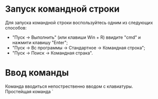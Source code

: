 # Запуск командной строки 
Для запуска  командной строки воспользуйтесь одним из следующих способов:
* "Пуск -> Выполнить" (или клавиши Win + R)  ввидите "cmd" и нажмити клавишу "Enter";
* "Пуск -> Вс программы -> Стандартное -> Командная строка";
* "Пуск -> Поиск ->  Командная страка".

# Ввод  команды 
Команда вводиться непострественно вводом с клавиатуры. Простейщая команда `
